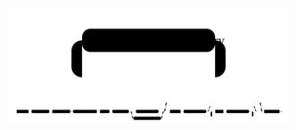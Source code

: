 ![start_rule](/hvc.DynamoDBReport.Parser/Antlr4/SVGs/start_rule.rrd.svg)
![dynamo_query](/hvc.DynamoDBReport.Parser/Antlr4/SVGs/dynamo_query.rrd.svg)
